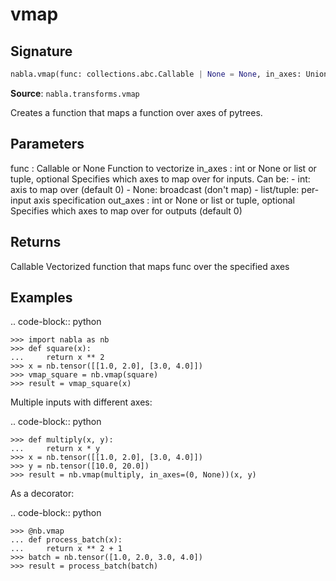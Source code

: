 # vmap

## Signature

```python
nabla.vmap(func: collections.abc.Callable | None = None, in_axes: Union[int, NoneType, list, tuple] = 0, out_axes: Union[int, NoneType, list, tuple] = 0) -> collections.abc.Callable[..., typing.Any]
```

**Source**: `nabla.transforms.vmap`

Creates a function that maps a function over axes of pytrees.

Parameters
----------
func : Callable or None
    Function to vectorize
in_axes : int or None or list or tuple, optional
    Specifies which axes to map over for inputs. Can be:
    - int: axis to map over (default 0)
    - None: broadcast (don't map)
    - list/tuple: per-input axis specification
out_axes : int or None or list or tuple, optional
    Specifies which axes to map over for outputs (default 0)

Returns
-------
Callable
    Vectorized function that maps func over the specified axes

Examples
--------

.. code-block:: python

    >>> import nabla as nb
    >>> def square(x):
    ...     return x ** 2
    >>> x = nb.tensor([[1.0, 2.0], [3.0, 4.0]])
    >>> vmap_square = nb.vmap(square)
    >>> result = vmap_square(x)

Multiple inputs with different axes:


.. code-block:: python

    >>> def multiply(x, y):
    ...     return x * y
    >>> x = nb.tensor([[1.0, 2.0], [3.0, 4.0]])
    >>> y = nb.tensor([10.0, 20.0])
    >>> result = nb.vmap(multiply, in_axes=(0, None))(x, y)

As a decorator:


.. code-block:: python

    >>> @nb.vmap
    ... def process_batch(x):
    ...     return x ** 2 + 1
    >>> batch = nb.tensor([1.0, 2.0, 3.0, 4.0])
    >>> result = process_batch(batch)

